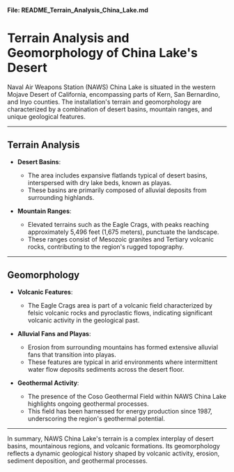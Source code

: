 **File: README_Terrain_Analysis_China_Lake.md**

# Terrain Analysis and Geomorphology of China Lake's Desert

Naval Air Weapons Station (NAWS) China Lake is situated in the western Mojave Desert of California, encompassing parts of Kern, San Bernardino, and Inyo counties. The installation's terrain and geomorphology are characterized by a combination of desert basins, mountain ranges, and unique geological features.

---

## Terrain Analysis

- **Desert Basins**:
  - The area includes expansive flatlands typical of desert basins, interspersed with dry lake beds, known as playas.
  - These basins are primarily composed of alluvial deposits from surrounding highlands.

- **Mountain Ranges**:
  - Elevated terrains such as the Eagle Crags, with peaks reaching approximately 5,496 feet (1,675 meters), punctuate the landscape.
  - These ranges consist of Mesozoic granites and Tertiary volcanic rocks, contributing to the region's rugged topography.

---

## Geomorphology

- **Volcanic Features**:
  - The Eagle Crags area is part of a volcanic field characterized by felsic volcanic rocks and pyroclastic flows, indicating significant volcanic activity in the geological past.

- **Alluvial Fans and Playas**:
  - Erosion from surrounding mountains has formed extensive alluvial fans that transition into playas.
  - These features are typical in arid environments where intermittent water flow deposits sediments across the desert floor.

- **Geothermal Activity**:
  - The presence of the Coso Geothermal Field within NAWS China Lake highlights ongoing geothermal processes.
  - This field has been harnessed for energy production since 1987, underscoring the region's geothermal potential.

---

In summary, NAWS China Lake's terrain is a complex interplay of desert basins, mountainous regions, and volcanic formations. Its geomorphology reflects a dynamic geological history shaped by volcanic activity, erosion, sediment deposition, and geothermal processes.
